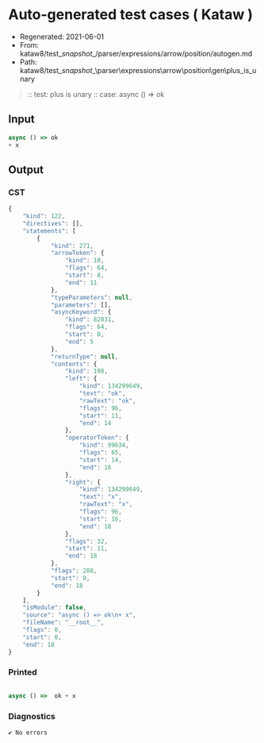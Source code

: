 # Auto-generated test cases ( Kataw )
- Regenerated: 2021-06-01
- From: kataw8/test\__snapshot__/parser/expressions/arrow/position/autogen.md
- Path: kataw8/test\__snapshot__\parser\expressions\arrow\position\gen\plus_is_unary
> :: test: plus is unary
> :: case: async () => ok
## Input

`````js
async () => ok
+ x
`````
## Output

### CST

```javascript
{
    "kind": 122,
    "directives": [],
    "statements": [
        {
            "kind": 271,
            "arrowToken": {
                "kind": 10,
                "flags": 64,
                "start": 8,
                "end": 11
            },
            "typeParameters": null,
            "parameters": [],
            "asyncKeyword": {
                "kind": 82031,
                "flags": 64,
                "start": 0,
                "end": 5
            },
            "returnType": null,
            "contents": {
                "kind": 198,
                "left": {
                    "kind": 134299649,
                    "text": "ok",
                    "rawText": "ok",
                    "flags": 96,
                    "start": 11,
                    "end": 14
                },
                "operatorToken": {
                    "kind": 99634,
                    "flags": 65,
                    "start": 14,
                    "end": 16
                },
                "right": {
                    "kind": 134299649,
                    "text": "x",
                    "rawText": "x",
                    "flags": 96,
                    "start": 16,
                    "end": 18
                },
                "flags": 32,
                "start": 11,
                "end": 18
            },
            "flags": 288,
            "start": 0,
            "end": 18
        }
    ],
    "isModule": false,
    "source": "async () => ok\n+ x",
    "fileName": "__root__",
    "flags": 0,
    "start": 0,
    "end": 18
}
```

### Printed

```javascript

async () =>  ok + x
```

### Diagnostics

```javascript
✔ No errors
```

